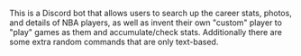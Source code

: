 This is a Discord bot that allows users to search up the career stats, photos, and details of NBA players, as well as invent their own "custom" player to "play" games as them and accumulate/check stats. Additionally there are some extra random commands that are only text-based. 
